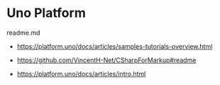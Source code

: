 # Uno Platform

readme.md

*   https://platform.uno/docs/articles/samples-tutorials-overview.html

*   https://github.com/VincentH-Net/CSharpForMarkup#readme

*   https://platform.uno/docs/articles/intro.html
